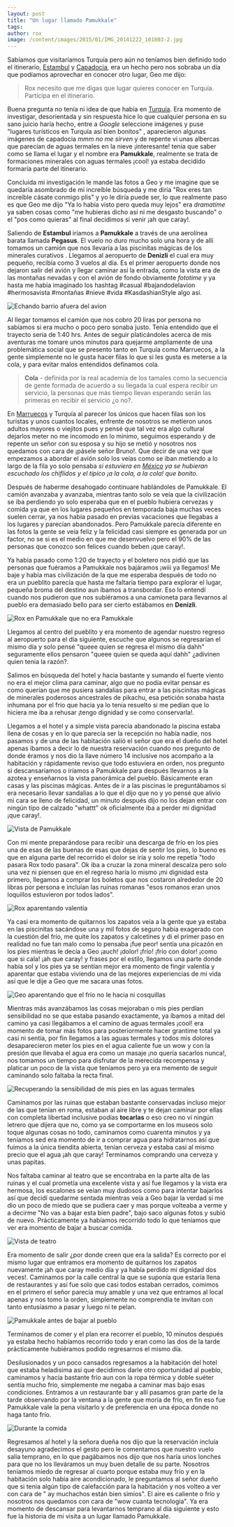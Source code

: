 ```yaml
---
layout: post
title: "Un lugar llamado Pamukkale"
tags: 
author: rox
image: /content/images/2015/01/IMG_20141222_101803-2.jpg
---
```

Sabíamos que visitaríamos Turquía pero aún no teníamos bien definido todo el itinerario, [Estambul](/tag/estambul) y [Capadocia](/tag/capadocia), era un hecho pero nos sobraba un día que podíamos aprovechar en conocer otro lugar, Geo me dijo:

>Rox necesito que me digas que lugar quieres conocer en Turquía. Participa en el itinerario.

Buena pregunta no tenía ni idea de que había en [Turquía](/tag/turquia). Era momento de investigar, desorientada y sin respuesta hice lo que cualquier persona en su sano juicio haría hecho, entre a *Google* seleccione imágenes y puse "lugares turísticos en Turquía así bien bonitos" , aparecieron algunas imágenes de capadocia *mmm no me sirven* y de repente vi unas albercas que parecían de aguas termales en la nieve ¡interesante! tenia que saber como se llama el lugar y el nombre era **Pamukkale**, realmente se trata de formaciones minerales con aguas termales ¡cool! ya estaba decidido formaría parte del itinerario. 

Concluida mi investigación le mande las fotos a Geo y me imagine que se quedaría asombrado de mi increíble búsqueda y me diría "Rox eres tan increíble cásate conmigo plis" y yo le diría puede ser, lo que realmente paso es que Geo me dijo "Ya lo había visto pero queda muy lejos" era *dramatime* ya saben cosas como "me hubieras dicho así ni me desgasto buscando" o el "pos como quieras" al final decidimos si venir ¡ah que caray!.

Saliendo de **Estambul** iríamos a **Pamukkale** a través de una aerolínea barata llamada **Pegasus**. El vuelo no duro mucho solo una hora y de allí tomamos un camión que nos llevaría a las piscinitas mágicas de los minerales curativos . Llegamos al aeropuerto de **Denizli** el cual era muy pequeño, recibía como 3 vuelos al día. Es el primer aeropuerto donde nos dejaron salir del avión y llegar caminar así la entrada, como la vista era de las montañas nevadas y con el avión de fondo obviamente *fototime* y ya hasta me había imaginado los hashtag #casual #bajandodelavion #hermosavista #montañas #nieve #vida #KasdashianStyle algo así.

![Echando barrio afuera del avion](/content/images/2015/01/IMG-20150117-WA0000.jpg)

Al llegar tomamos el camión que nos cobro 20 liras por persona no sabíamos si era mucho o poco pero sonaba justo. Tenia entendido que el trayecto seria de 1:40 hrs. Antes de seguir platicándoles acerca de mis aventuras me tomare unos minutos para quejarme ampliamente de una problemática social que se presento tanto en Turquía como Marruecos, a la gente simplemente no le gusta hacer filas lo que si les gusta es meterse a la cola, y para evitar malos entendidos definamos cola.

> **Cola** - definida por la real academia de los tamales como la secuencia de gente formada de acuerdo a su llegada la cual espera recibir un servicio, la personas que más tiempo llevan esperando serán las primeras en recibir el servicio ¿o no?.

En [Marruecos](/tag/marruecos) y Turquía al parecer los únicos que hacen filas son los turistas y unos cuantos locales, enfrente de nosotros se metieron unos adultos mayores o viejitos pues y pensé que tal vez era algo cultural dejarlos meter no me incomodo en lo mínimo, seguimos esperando y de repente un señor con su esposa y su hijo se metió y nosotros nos quedamos con cara de ¡pásele señor Bruno!. Que decir de una vez que empezamos a abordar el avión solo los veías  como se iban metiendo a lo largo de la fila yo solo pensaba *si estuviera en [México](/tag/mexico) ya se hubieran escuchado los chiflidos y el típico ¡a la cola, a la cola! que bonito.*

Después de haberme desahogado continuare hablándoles de Pamukkale. El camión avanzaba y avanzaba, mientras tanto solo se veía que la civilización se iba perdiendo yo solo esperaba que en el pueblo hubiera cervezas y comida ya que en los lugares pequeños en temporada baja muchas veces suelen cerrar, ya nos había pasado en previas vacaciones que llegabas a los lugares y parecían abandonados. Pero Pamukkale parecía diferente en las fotos la gente se veía feliz y la felicidad casi siempre es generada por un factor, no se si es el medio en que me desenvuelvo pero el 90% de las personas que conozco son felices cuando beben ¡que caray!. 

Ya había pasado como 1:20 de trayecto y el boletero nos pidió que las personas que fuéramos a Pamukkale nos bajáramos ¡wiii ya llegamos! Me baje y había mas civilización de la que me esperaba después de todo no era un pueblito parecía que hasta me faltaría tiempo para explorar el lugar, pequeña broma del destino aun íbamos a transbordar. Eso lo entendí cuando nos pudieron que nos subiéramos a una camioneta para llevarnos al pueblo era demasiado bello para ser cierto estábamos en **Denizli**.

![Rox en Pamukkale que no era Pamukkale](/content/images/2015/01/IMG-20150117-WA0001.jpg)

Llegamos al centro del pueblito y era momento de agendar nuestro regreso al aeropuerto para el día siguiente, escuche que algunos se regresarían el mismo día y solo pensé "queee quien se regresa el mismo día dahh" seguramente ellos pensaron "queee quien se queda aquí dahh" ¿adivinen quien tenia la razón?. 

Salimos en búsqueda del hotel y hacia bastante y sumando el fuerte viento no era el mejor clima para caminar, algo que no podía evitar pensar es como querían que me pusiera sandalias para entrar a las piscinitas mágicas de minerales poderosos ancestrales de pikachu, esa petición sonaba hasta inhumana por el frío que hacia ya lo tenia resuelto si me pedían que lo hiciera me iba a rehusar ¡tengo dignidad y se como conservarla!. 

Llegamos a el hotel y a simple vista parecía abandonado la piscina estaba llena de cosas y en lo que parecía ser la recepción no había nadie, nos pasamos y de una de las habitación salió el señor que era el dueño del hotel apenas íbamos a decir lo de nuestra reservación cuando nos pregunto de donde éramos y nos dio la llave número 14 inclusive nos acompaño a la habitación y rápidamente reviso que todo estuviera en orden, nos pregunto si descansaríamos o iríamos a Pamukkale para después llevarnos a la azotea y enseñarnos la vista panorámica del pueblo. Básicamente eran casas y las piscinas mágicas. Antes de ir a las piscinas le preguntábamos si era necesario llevar sandalias a lo que el dijo que no y yo pensé que alivio mi cara se lleno de felicidad, un minuto después dijo no los dejan entrar con ningún tipo de calzado "whattt" ok oficialmente iba a perder mi dignidad ¡que caray!.

![Vista de Pamukkale](/content/images/2015/01/IMG_20141222_101803.jpg)

Con mi mente preparándose para recibir una descarga de frío en los pies una de esas de las buenas de esas que dejas de sentir los pies, lo bueno es que en alguna parte del recorrido el dolor se iría y solo me repetía "todo pasara Rox todo pasara". Ok iba a cruzar la zona mineral descalza pero solo una vez ni piensen que en el regreso haría lo mismo ¡mi dignidad esta primero, llegamos a comprar los boletos que nos costaron alrededor de 20 libras por persona e incluían las ruinas romanas "esos romanos eran unos loquillos estuvieron por todos lados". 

![Rox aparentando valentía](/content/images/2015/01/IMG_20141222_103241.jpg)

Ya casi era momento de quitarnos los zapatos veía a la gente que ya estaba en las piscinitas sacándose una y mil fotos de seguro había exagerado con la cuestión del frío, me quite los zapatos y calcetines y di el primer paso en realidad no fue tan malo como lo pensaba ¡fue peor! sentía una picazón en los pies mientras le decía a Geo  ¡auch! ¡dolor! ¡frío! ¡frío con dolor! ¡como que si cala! ¡ah que caray! y frases por el estilo, llegamos una parte donde había sol y los pies ya se sentían mejor era momento de fingir valentía y aparentar que estaba viviendo una de las mejores experiencias de mi vida así que le dije a Geo que me sacara unas fotos.

![Geo aparentando que el frío no le hacia ni cosquillas](/content/images/2015/01/IMG_20141222_103225-4.jpg)

Mientras más avanzábamos las cosas mejoraban o mis pies perdían sensibilidad no se que estaba pasando exactamente, ya íbamos a mitad del camino ya casi llegábamos a el camino de aguas termales ¡cool! era momento de tomar más fotos para posteriormente hacer grantime total ya casi ni sentía, por fin llegamos a las aguas termales y todos mis dolores desaparecieron meter los pies en el agua caliente fue un wow y con la presión que llevaba el agua era como un masaje ¡no quería sacarlos nunca!, nos tomamos un tiempo para disfrutar de la merecida recompensa y platicar un poco de la vista que teníamos pero ya era memento de seguir caminando solo faltaba la recta final.

![Recuperando la sensibilidad de mis pies en las aguas termales](/content/images/2015/01/IMG_20141222_101749-1.jpg)

Caminamos por las ruinas que estaban bastante conservadas incluso mejor de las que tenían en roma, estaban al aire libre y te dejan caminar por ellas con completa libertad inclusive podías **tocarlas** o eso creo no vi ningún letrero que dijera que no, como ya se comportarme en los museos solo toque algunas cosas no todo, caminamos como cuarenta minutos y ya teníamos sed era momento de ir a comprar agua para hidratarnos así que fuimos a la única tiendita abierta, tenían cerveza y estaba casi al mismo precio que el agua ¡ah que caray! Terminamos comprando una cerveza y unas papitas. 

Nos faltaba caminar al teatro que se encontraba en la parte alta de las ruinas y el cual prometía una excelente vista y así fue llegamos y la vista era hermosa, los escalones se veían muy dudosos como para intentar bajarlos así que decidí quedarme sentada mientras veía a Geo bajar la verdad si me dio un poco de miedo que se pudiera caer y mas porque volteaba a verme y a decirme "No vas a bajar esta bien padre", bajo saco algunas fotos y subió de nuevo. Prácticamente ya habíamos recorrido todo lo que teníamos que ver era momento de bajar a buscar comida.

![Vista de teatro](/content/images/2015/02/2014-12-22-12-39-10.jpg)

Era momento de salir ¿por donde creen que era la salida? Es correcto por el mismo lugar que entramos era momento de quitarnos los zapatos nuevamente ¡ah que caray medio día y ya había perdido mi dignidad dos veces!. Caminamos por la calle central la que se suponía que estaría llena de restaurantes y así fue solo que casi todos estaban cerrados, comimos en el primero el señor parecía muy amable y una vez que entramos al local apenas y nos tomo la orden, simplemente no comprendía te invitan con tanto entusiasmo a pasar y luego ni te pelan.

![Pamukkale antes de bajar al pueblo](/content/images/2015/01/IMG_20141222_101803-1.jpg)

Terminamos de comer y el plan era recorrer el pueblo, 10 minutos después ya estaba hecho  habíamos recorrido todo y eran como las dos de la tarde prácticamente hubiéramos podido regresarnos el mismo día.

Desilusionados y un poco cansados regresamos a la habitación del hotel que estaba heladisima así que decidimos darle otro oportunidad al pueblo, caminamos y hacia bastante frío aun con la ropa térmica y doble suéter sentía mucho frío, simplemente me negaba a caminar mas bajo esas condiciones. Entramos a un restaurante bar y allí pasamos gran parte de la tarde observando por la ventana a la gente que moría de frío, en fin eso fue Pamukkale vale la pena visitarlo y de preferencia en una época donde no haga tanto frío.  

![Durante la comida](/content/images/2015/02/2014-12-22-13-53-59.jpg)

Regresamos al hotel y la señora dueña nos dijo que la reservación incluía desayuno agradecimos el gesto pero le comentamos que nuestro vuelo salía temprano, en lo que pagábamos nos dijo que nos haría unos lonches para que no los lleváramos un muy buen detalle de su parte. Nosotros teníamos miedo de regresar al cuarto porque estaba muy frío y en la habitación solo había aire acondicionado, le preguntamos al señor dueño que si tenia algún tipo de calefacción para la habitación y nos volteo a ver con cara de " ay muchachos están bien simios". El aire es caliente o frío y nosotros nos quedamos con cara de "wow cuanta tecnología". Ya era momento de descansar para levantarnos temprano al día siguiente y esto fue la historia de mi visita a un lugar llamado Pamukkale.  

